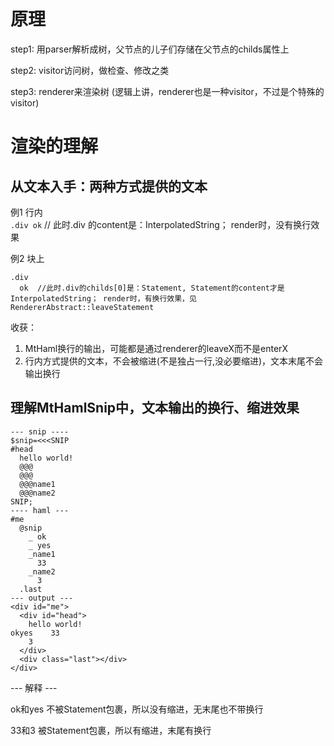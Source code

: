 原理
===
step1: 用parser解析成树，父节点的儿子们存储在父节点的childs属性上

step2: visitor访问树，做检查、修改之类

step3: renderer来渲染树 (逻辑上讲，renderer也是一种visitor，不过是个特殊的visitor)


渲染的理解
====

从文本入手：两种方式提供的文本
---
例1 行内  
`.div ok`    // 此时.div 的content是：InterpolatedString； render时，没有换行效果

例2 块上  
```
.div
  ok  //此时.div的childs[0]是：Statement, Statement的content才是 InterpolatedString； render时，有换行效果，见 RendererAbstract::leaveStatement 
```

收获：
1. MtHaml换行的输出，可能都是通过renderer的leaveX而不是enterX
2. 行内方式提供的文本，不会被缩进(不是独占一行,没必要缩进)，文本末尾不会输出换行



理解MtHamlSnip中，文本输出的换行、缩进效果
---
```
--- snip ----
$snip=<<<SNIP
#head
  hello world!
  @@@
  @@@
  @@@name1
  @@@name2
SNIP;
---- haml ---
#me
  @snip
    _ ok
    _ yes
    _name1
      33
    _name2
      3
  .last
--- output ---
<div id="me">
  <div id="head">
    hello world!
okyes    33
    3
  </div>
  <div class="last"></div>
</div>
```

--- 解释 ---

ok和yes 不被Statement包裹，所以没有缩进，无末尾也不带换行

33和3 被Statement包裹，所以有缩进，末尾有换行



